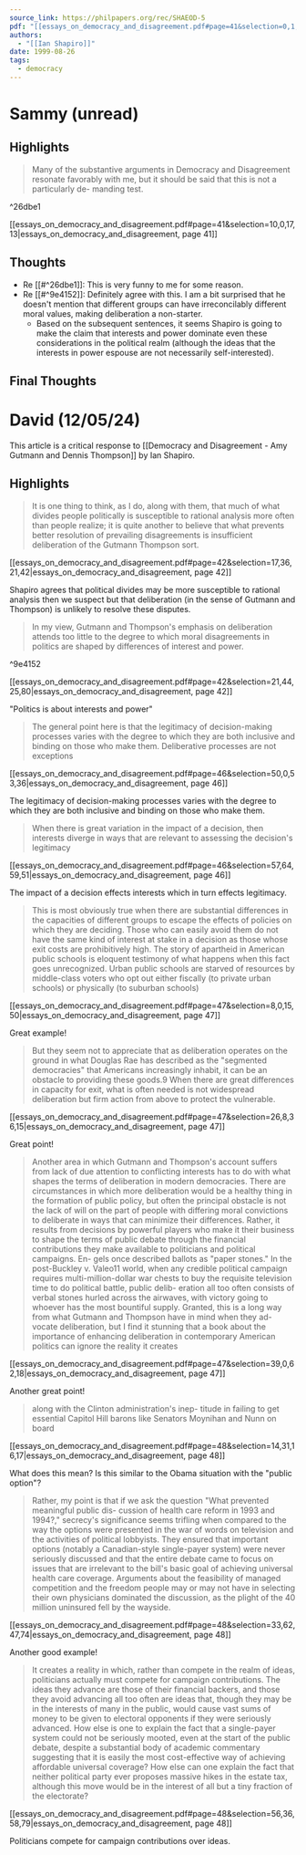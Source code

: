 ```yaml
---
source_link: https://philpapers.org/rec/SHAEOD-5
pdf: "[[essays_on_democracy_and_disagreement.pdf#page=41&selection=0,1,4,37|essays_on_democracy_and_disagreement, page 41]]"
authors:
  - "[[Ian Shapiro]]"
date: 1999-08-26
tags:
  - democracy
---
```

# Sammy (unread)
## Highlights
> Many of the substantive arguments in Democracy and Disagreement resonate favorably with me, but it should be said that this is not a particularly de- manding test.

^26dbe1

[[essays_on_democracy_and_disagreement.pdf#page=41&selection=10,0,17,13|essays_on_democracy_and_disagreement, page 41]]
## Thoughts
- Re [[#^26dbe1]]: This is very funny to me for some reason.
- Re [[#^9e4152]]: Definitely agree with this. I am a bit surprised that he doesn't mention that different groups can have irreconcilably different moral values, making deliberation a non-starter.
	- Based on the subsequent sentences, it seems Shapiro is going to make the claim that interests and power dominate even these considerations in the political realm (although the ideas that the interests in power espouse are not necessarily self-interested).
## Final Thoughts
# David (12/05/24)

This article is a critical response to [[Democracy and Disagreement - Amy Gutmann and Dennis Thompson]] by Ian Shapiro.

## Highlights

>  It is one thing to think, as I do, along with them, that much of what divides people politically is susceptible to rational analysis more often than people realize; it is quite another to believe that what prevents better resolution of prevailing disagreements is insufficient deliberation of the Gutmann Thompson sort.

[[essays_on_democracy_and_disagreement.pdf#page=42&selection=17,36,21,42|essays_on_democracy_and_disagreement, page 42]]

Shapiro agrees that political divides may be more susceptible to rational analysis then we suspect but that deliberation (in the sense of Gutmann and Thompson) is unlikely to resolve these disputes. 

>In my view, Gutmann and Thompson's emphasis on deliberation attends too little to the degree to which moral disagreements in politics are shaped by differences of interest and power.

^9e4152

[[essays_on_democracy_and_disagreement.pdf#page=42&selection=21,44,25,80|essays_on_democracy_and_disagreement, page 42]]

"Politics is about interests and power"

> The general point here is that the legitimacy of decision-making processes varies with the degree to which they are both inclusive and binding on those who make them. Deliberative processes are not exceptions

[[essays_on_democracy_and_disagreement.pdf#page=46&selection=50,0,53,36|essays_on_democracy_and_disagreement, page 46]]

The legitimacy of decision-making processes varies with the degree to which they are both inclusive and binding on those who make them. 

> When there is great variation in the impact of a decision, then interests diverge in ways that are relevant to assessing the decision's legitimacy

[[essays_on_democracy_and_disagreement.pdf#page=46&selection=57,64,59,51|essays_on_democracy_and_disagreement, page 46]]

The impact of a decision effects interests which in turn effects legitimacy. 

> This is most obviously true when there are substantial differences in the capacities of different groups to escape the effects of policies on which they are deciding. Those who can easily avoid them do not have the same kind of interest at stake in a decision as those whose exit costs are prohibitively high. The story of apartheid in American public schools is eloquent testimony of what happens when this fact goes unrecognized. Urban public schools are starved of resources by middle-class voters who opt out either fiscally (to private urban schools) or physically (to suburban schools)

[[essays_on_democracy_and_disagreement.pdf#page=47&selection=8,0,15,50|essays_on_democracy_and_disagreement, page 47]]

Great example!

>  But they seem not to appreciate that as deliberation operates on the ground in what Douglas Rae has described as the "segmented democracies" that Americans increasingly inhabit, it can be an obstacle to providing these goods.9 When there are great differences in capacity for exit, what is often needed is not widespread deliberation but firm action from above to protect the vulnerable.

[[essays_on_democracy_and_disagreement.pdf#page=47&selection=26,8,36,15|essays_on_democracy_and_disagreement, page 47]]

Great point!

> Another area in which Gutmann and Thompson's account suffers from lack of due attention to conflicting interests has to do with what shapes the terms of deliberation in modern democracies. There are circumstances in which more deliberation would be a healthy thing in the formation of public policy, but often the principal obstacle is not the lack of will on the part of people with differing moral convictions to deliberate in ways that can minimize their differences. Rather, it results from decisions by powerful players who make it their business to shape the terms of public debate through the financial contributions they make available to politicians and political campaigns. En- gels once described ballots as "paper stones." In the post-Buckley v. Valeo11 world, when any credible political campaign requires multi-million-dollar war chests to buy the requisite television time to do political battle, public delib- eration all too often consists of verbal stones hurled across the airwaves, with victory going to whoever has the most bountiful supply. Granted, this is a long way from what Gutmann and Thompson have in mind when they ad- vocate deliberation, but I find it stunning that a book about the importance of enhancing deliberation in contemporary American politics can ignore the reality it creates

[[essays_on_democracy_and_disagreement.pdf#page=47&selection=39,0,62,18|essays_on_democracy_and_disagreement, page 47]]

Another great point! 

> along with the Clinton administration's inep- titude in failing to get essential Capitol Hill barons like Senators Moynihan and Nunn on board

[[essays_on_democracy_and_disagreement.pdf#page=48&selection=14,31,16,17|essays_on_democracy_and_disagreement, page 48]]

What does this mean? Is this similar to the Obama situation with the "public option"?

> Rather, my point is that if we ask the question "What prevented meaningful public dis- cussion of health care reform in 1993 and 1994?," secrecy's significance seems trifling when compared to the way the options were presented in the war of words on television and the activities of political lobbyists. They ensured that important options (notably a Canadian-style single-payer system) were never seriously discussed and that the entire debate came to focus on issues that are irrelevant to the bill's basic goal of achieving universal health care coverage. Arguments about the feasibility of managed competition and the freedom people may or may not have in selecting their own physicians dominated the discussion, as the plight of the 40 million uninsured fell by the wayside.

[[essays_on_democracy_and_disagreement.pdf#page=48&selection=33,62,47,74|essays_on_democracy_and_disagreement, page 48]]

Another good example!

>  It creates a reality in which, rather than compete in the realm of ideas, politicians actually must compete for campaign contributions. The ideas they advance are those of their financial backers, and those they avoid advancing all too often are ideas that, though they may be in the interests of many in the public, would cause vast sums of money to be given to electoral opponents if they were seriously advanced. How else is one to explain the fact that a single-payer system could not be seriously mooted, even at the start of the public debate, despite a substantial body of academic commentary suggesting that it is easily the most cost-effective way of achieving affordable universal coverage? How else can one explain the fact that neither political party ever proposes massive hikes in the estate tax, although this move would be in the interest of all but a tiny fraction of the electorate?

[[essays_on_democracy_and_disagreement.pdf#page=48&selection=56,36,58,79|essays_on_democracy_and_disagreement, page 48]]

Politicians compete for campaign contributions over ideas. 